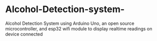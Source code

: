 # Alcohol-Detection-system-
Alcohol Detection System using Arduino Uno, an open source microcontroller, and esp32 wifi module to display realtime readings on device connected
